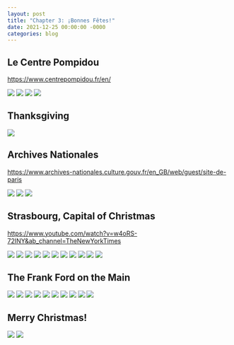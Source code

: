 ```yaml
---
layout: post
title: "Chapter 3: ¡Bonnes Fêtes!"
date: 2021-12-25 00:00:00 -0000
categories: blog
---
```


## Le Centre Pompidou

https://www.centrepompidou.fr/en/

![](/assets/images/2021-12-25-paris-chapter3/cp1.jpg)
![](/assets/images/2021-12-25-paris-chapter3/cp2.jpg)
![](/assets/images/2021-12-25-paris-chapter3/cp3.jpg)
![](/assets/images/2021-12-25-paris-chapter3/cp4.jpg)

## Thanksgiving

![](/assets/images/2021-12-25-paris-chapter3/tg1.jpg)

## Archives Nationales

https://www.archives-nationales.culture.gouv.fr/en_GB/web/guest/site-de-paris

![](/assets/images/2021-12-25-paris-chapter3/na1.jpg)
![](/assets/images/2021-12-25-paris-chapter3/na2.jpg)
![](/assets/images/2021-12-25-paris-chapter3/na3.jpg)

## Strasbourg, Capital of Christmas

https://www.youtube.com/watch?v=w4oRS-72INY&ab_channel=TheNewYorkTimes

![](/assets/images/2021-12-25-paris-chapter3/sb1.jpg)
![](/assets/images/2021-12-25-paris-chapter3/sb2.jpg)
![](/assets/images/2021-12-25-paris-chapter3/sb3.jpg)
![](/assets/images/2021-12-25-paris-chapter3/sb4.jpg)
![](/assets/images/2021-12-25-paris-chapter3/sb5.jpg)
![](/assets/images/2021-12-25-paris-chapter3/sb6.jpg)
![](/assets/images/2021-12-25-paris-chapter3/sb7.jpg)
![](/assets/images/2021-12-25-paris-chapter3/sb8.jpg)
![](/assets/images/2021-12-25-paris-chapter3/sb9.jpg)
![](/assets/images/2021-12-25-paris-chapter3/sb10.jpg)
![](/assets/images/2021-12-25-paris-chapter3/sb11.jpg)

## The Frank Ford on the Main

![](/assets/images/2021-12-25-paris-chapter3/ff1.jpg)
![](/assets/images/2021-12-25-paris-chapter3/ff2.jpg)
![](/assets/images/2021-12-25-paris-chapter3/ff3.jpg)
![](/assets/images/2021-12-25-paris-chapter3/ff4.jpg)
![](/assets/images/2021-12-25-paris-chapter3/ff5.jpg)
![](/assets/images/2021-12-25-paris-chapter3/ff6.jpg)
![](/assets/images/2021-12-25-paris-chapter3/ff7.jpg)
![](/assets/images/2021-12-25-paris-chapter3/ff8.jpg)
![](/assets/images/2021-12-25-paris-chapter3/ff9.jpg)
![](/assets/images/2021-12-25-paris-chapter3/ff10.jpg)

## Merry Christmas!

![](/assets/images/2021-12-25-paris-chapter3/px1.jpg)
![](/assets/images/2021-12-25-paris-chapter3/px2.jpg)





